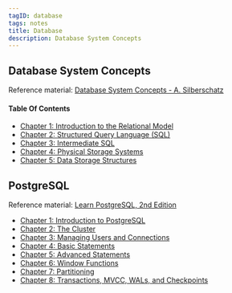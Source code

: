 ```yaml
---
tagID: database
tags: notes
title: Database
description: Database System Concepts
---
```


## Database System Concepts

Reference material: [Database System Concepts - A. Silberschatz](https://www.amazon.com/Database-System-Concepts-Abraham-Silberschatz/dp/1260084507)

#### Table Of Contents

* [Chapter 1: Introduction to the Relational Model](dsc/1-RelationalModelIntro)
* [Chapter 2: Structured Query Language (SQL)](dsc/2-SQL)
* [Chapter 3: Intermediate SQL](dsc/3-IntermediateSQL)
* [Chapter 4: Physical Storage Systems](dsc/4-PhysicalStorageSystems)
* [Chapter 5: Data Storage Structures](dsc/5-DataStorageStructures)

## PostgreSQL

Reference material: [Learn PostgreSQL, 2nd Edition](https://www.amazon.com/Learn-PostgreSQL-Second-scalable-databases/dp/1837635641)

* [Chapter 1: Introduction to PostgreSQL](postgres/1-Introduction)
* [Chapter 2: The Cluster](postgres/2-Cluster)
* [Chapter 3: Managing Users and Connections](postgres/3-UsersAndConnections)
* [Chapter 4: Basic Statements](postgres/4-BasicStatements)
* [Chapter 5: Advanced Statements](postgres/5-AdvancedStatements)
* [Chapter 6: Window Functions](postgres/6-WindowFunctions)
* [Chapter 7: Partitioning](postgres/7-Partitioning)
* [Chapter 8: Transactions, MVCC, WALs, and Checkpoints](postgres/8-Transactions)
